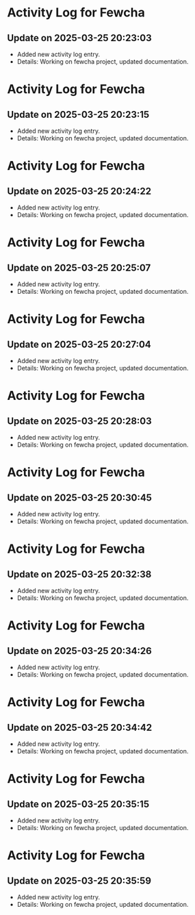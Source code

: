 # Activity Log for Fewcha

## Update on 2025-03-25 20:23:03
- Added new activity log entry.
- Details: Working on fewcha project, updated documentation.

# Activity Log for Fewcha

## Update on 2025-03-25 20:23:15
- Added new activity log entry.
- Details: Working on fewcha project, updated documentation.

# Activity Log for Fewcha

## Update on 2025-03-25 20:24:22
- Added new activity log entry.
- Details: Working on fewcha project, updated documentation.

# Activity Log for Fewcha

## Update on 2025-03-25 20:25:07
- Added new activity log entry.
- Details: Working on fewcha project, updated documentation.

# Activity Log for Fewcha

## Update on 2025-03-25 20:27:04
- Added new activity log entry.
- Details: Working on fewcha project, updated documentation.

# Activity Log for Fewcha

## Update on 2025-03-25 20:28:03
- Added new activity log entry.
- Details: Working on fewcha project, updated documentation.

# Activity Log for Fewcha

## Update on 2025-03-25 20:30:45
- Added new activity log entry.
- Details: Working on fewcha project, updated documentation.

# Activity Log for Fewcha

## Update on 2025-03-25 20:32:38
- Added new activity log entry.
- Details: Working on fewcha project, updated documentation.

# Activity Log for Fewcha

## Update on 2025-03-25 20:34:26
- Added new activity log entry.
- Details: Working on fewcha project, updated documentation.

# Activity Log for Fewcha

## Update on 2025-03-25 20:34:42
- Added new activity log entry.
- Details: Working on fewcha project, updated documentation.

# Activity Log for Fewcha

## Update on 2025-03-25 20:35:15
- Added new activity log entry.
- Details: Working on fewcha project, updated documentation.

# Activity Log for Fewcha

## Update on 2025-03-25 20:35:59
- Added new activity log entry.
- Details: Working on fewcha project, updated documentation.

